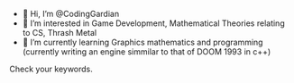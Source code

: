 - 👋 Hi, I’m @CodingGardian
- 👀 I’m interested in Game Development, Mathematical Theories relating to CS, Thrash Metal
- 🌱 I’m currently learning Graphics mathematics and programming (currently writing an engine simmilar to that of DOOM 1993 in c++)

Check your keywords.
